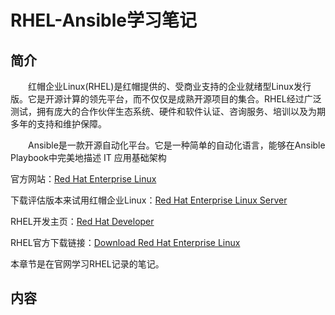 # RHEL-Ansible学习笔记

## 简介
&#8195;&#8195;红帽企业Linux(RHEL)是红帽提供的、受商业支持的企业就绪型Linux发行版。它是开源计算的领先平台，而不仅仅是成熟开源项目的集合。RHEL经过广泛测试，拥有庞大的合作伙伴生态系统、硬件和软件认证、咨询服务、培训以及为期多年的支持和维护保障。

&#8195;&#8195;Ansible是一款开源自动化平台。它是一种简单的自动化语言，能够在Ansible Playbook中完美地描述 IT 应用基础架构

官方网站：[Red Hat Enterprise Linux](https://www.redhat.com/zh/technologies/linux-platforms/enterprise-linux)

下载评估版本来试用红帽企业Linux：[Red Hat Enterprise Linux Server](https://access.redhat.com/products/red-hat-enterprise-linux/evaluation)

RHEL开发主页：[Red Hat Developer](https://developers.redhat.com/)

RHEL官方下载链接：[Download Red Hat Enterprise Linux](https://developers.redhat.com/products/rhel/download)

本章节是在官网学习RHEL记录的笔记。

## 内容
